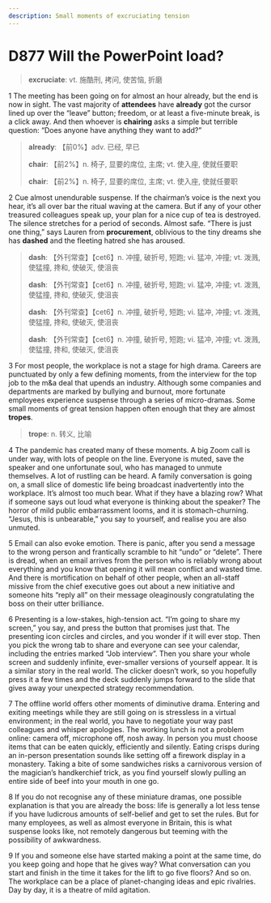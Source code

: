 ```yaml
---
description: Small moments of excruciating tension
---
```


# D877 Will the PowerPoint load?
> **excruciate**: vt. 施酷刑, 拷问, 使苦恼, 折磨
 > 

1 The meeting has been going on for almost an hour already, but the end is now in sight. The vast majority of **attendees** have **already** got the cursor lined up over the “leave” button; freedom, or at least a five-minute break, is a click away. And then whoever is **chairing** asks a simple but terrible question: “Does anyone have anything they want to add?”

> **already**: 【前0%】adv. 已经, 早已
>
> **chair**: 【前2%】n. 椅子, 显要的席位, 主席; vt. 使入座, 使就任要职
>
> **chair**: 【前2%】n. 椅子, 显要的席位, 主席; vt. 使入座, 使就任要职
>

2 Cue almost unendurable suspense. If the chairman’s voice is the next you hear, it’s all over bar the ritual waving at the camera. But if any of your other treasured colleagues speak up, your plan for a nice cup of tea is destroyed. The silence stretches for a period of seconds. Almost safe. “There is just one thing,” says Lauren from **procurement**, oblivious to the tiny dreams she has **dashed** and the fleeting hatred she has aroused.

> **dash**: 【外刊常查】【cet6】n. 冲撞, 破折号, 短跑; vi. 猛冲, 冲撞; vt. 泼溅, 使猛撞, 搀和, 使破灭, 使沮丧
>
> **dash**: 【外刊常查】【cet6】n. 冲撞, 破折号, 短跑; vi. 猛冲, 冲撞; vt. 泼溅, 使猛撞, 搀和, 使破灭, 使沮丧
>
> **dash**: 【外刊常查】【cet6】n. 冲撞, 破折号, 短跑; vi. 猛冲, 冲撞; vt. 泼溅, 使猛撞, 搀和, 使破灭, 使沮丧
>
> **dash**: 【外刊常查】【cet6】n. 冲撞, 破折号, 短跑; vi. 猛冲, 冲撞; vt. 泼溅, 使猛撞, 搀和, 使破灭, 使沮丧
>

3 For most people, the workplace is not a stage for high drama. Careers are punctuated by only a few defining moments, from the interview for the top job to the m&a deal that upends an industry. Although some companies and departments are marked by bullying and burnout, more fortunate employees experience suspense through a series of micro-dramas. Some small moments of great tension happen often enough that they are almost **tropes**.

> **trope**: n. 转义, 比喻
>

4 The pandemic has created many of these moments. A big Zoom call is under way, with lots of people on the line. Everyone is muted, save the speaker and one unfortunate soul, who has managed to unmute themselves. A lot of rustling can be heard. A family conversation is going on, a small slice of domestic life being broadcast inadvertently into the workplace. It’s almost too much bear. What if they have a blazing row? What if someone says out loud what everyone is thinking about the speaker? The horror of mild public embarrassment looms, and it is stomach-churning. “Jesus, this is unbearable,” you say to yourself, and realise you are also unmuted.

5 Email can also evoke emotion. There is panic, after you send a message to the wrong person and frantically scramble to hit “undo” or “delete”. There is dread, when an email arrives from the person who is reliably wrong about everything and you know that opening it will mean conflict and wasted time. And there is mortification on behalf of other people, when an all-staff missive from the chief executive goes out about a new initiative and someone hits “reply all” on their message oleaginously congratulating the boss on their utter brilliance.

6 Presenting is a low-stakes, high-tension act. “I’m going to share my screen,” you say, and press the button that promises just that. The presenting icon circles and circles, and you wonder if it will ever stop. Then you pick the wrong tab to share and everyone can see your calendar, including the entries marked “Job interview”. Then you share your whole screen and suddenly infinite, ever-smaller versions of yourself appear. It is a similar story in the real world. The clicker doesn’t work, so you hopefully press it a few times and the deck suddenly jumps forward to the slide that gives away your unexpected strategy recommendation.

7 The offline world offers other moments of diminutive drama. Entering and exiting meetings while they are still going on is stressless in a virtual environment; in the real world, you have to negotiate your way past colleagues and whisper apologies.
The working lunch is not a problem online: camera off, microphone off, nosh away. In person you must choose items that can be eaten quickly, efficiently and silently. Eating crisps during an in-person presentation sounds like setting off a firework display in a monastery. Taking a bite of some sandwiches risks a carnivorous version of the magician’s handkerchief trick, as you find yourself slowly pulling an entire side of beef into your mouth in one go.

8 If you do not recognise any of these miniature dramas, one possible explanation is that you are already the boss: life is generally a lot less tense if you have ludicrous amounts of self-belief and get to set the rules. But for many employees, as well as almost everyone in Britain, this is what suspense looks like, not remotely dangerous but teeming with the possibility of awkwardness.

9 If you and someone else have started making a point at the same time, do you keep going and hope that he gives way? What conversation can you start and finish in the time it takes for the lift to go five floors? And so on. The workplace can be a place of planet-changing ideas and epic rivalries. Day by day, it is a theatre of mild agitation.

